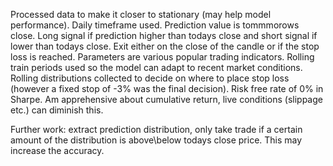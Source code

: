 Processed data to make it closer to stationary (may help model performance).
Daily timeframe used.
Prediction value is tommmorows close.
Long signal if prediction higher than todays close and short signal if lower than todays close.
Exit either on the close of the candle or if the stop loss is reached.
Parameters are various popular trading indicators.
Rolling train periods used so the model can adapt to recent market conditions.
Rolling distributions collected to decide on where to place stop loss (however a fixed stop of -3% was the final decision).
Risk free rate of 0% in Sharpe.
Am apprehensive about cumulative return, live conditions (slippage etc.) can diminish this.

Further work: extract prediction distribution, only take trade if a certain amount of the distribution is above\below todays close price. This may increase the accuracy.
